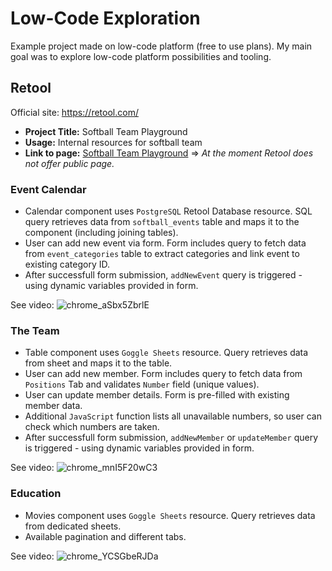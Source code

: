 # Low-Code Exploration
Example project made on low-code platform (free to use plans). My main goal was to explore low-code platform possibilities and tooling.


## Retool
Official site: https://retool.com/

- <strong>Project Title:</strong> Softball Team Playground
- <strong>Usage:</strong> Internal resources for softball team
- <strong>Link to page:</strong> [Softball Team Playground](https://natka.retool.com/apps/19574222-7bfb-11ee-a3ef-ffa5d0c46abc/Softball%20Team%20Playground) => <em>At the moment Retool does not offer public page.</em>



### Event Calendar
- Calendar component uses `PostgreSQL` Retool Database resource. SQL query retrieves data from `softball_events` table and maps it to the component (including joining tables).
- User can add new event via form. Form includes query to fetch data from `event_categories` table to extract categories and link event to existing category ID.
- After successfull form submission, `addNewEvent` query is triggered - using dynamic variables provided in form.

See video:
![chrome_aSbx5ZbrlE](https://github.com/nataliacza/low-code-exploration/assets/68182069/c3e3eabf-644f-4ef4-aad6-8d4a7690f94a)

### The Team
- Table component uses `Goggle Sheets` resource. Query retrieves data from sheet and maps it to the table.
- User can add new member. Form includes query to fetch data from `Positions` Tab and validates `Number` field (unique values).
- User can update member details. Form is pre-filled with existing member data.
- Additional `JavaScript` function lists all unavailable numbers, so user can check which numbers are taken.
- After successfull form submission, `addNewMember` or `updateMember` query is triggered - using dynamic variables provided in form.

See video:
![chrome_mnI5F20wC3](https://github.com/nataliacza/low-code-exploration/assets/68182069/8f442ccd-a776-405e-8127-a1aa9b55d408)

### Education
- Movies component uses `Goggle Sheets` resource. Query retrieves data from dedicated sheets.
- Available pagination and different tabs.

See video:
![chrome_YCSGbeRJDa](https://github.com/nataliacza/low-code-exploration/assets/68182069/f6c79f73-fe38-4eef-a224-ecce8864df99)
